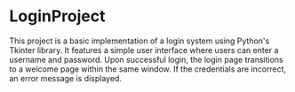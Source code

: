 # LoginProject
 This project is a basic implementation of a login system using Python's Tkinter library. It features a simple user interface where users can enter a username and password. Upon successful login, the login page transitions to a welcome page within the same window. If the credentials are incorrect, an error message is displayed.
